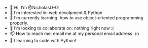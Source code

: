 - 👋 Hi, I’m @NicholasU-01
- 👀 I’m interested in: web devolpment & Python.
- 🌱 I’m currently learning: how to use object-oriented programming properly.
- 💞️ I’m looking to collaborate on: nothing right now :(
- 📫 How to reach me: email me at my personal email address.
/n
- :snake: I learning to code with Python!

<!---
NicholasU-01/NicholasU-01 is a ✨ special ✨ repository because its `README.md` (this file) appears on your GitHub profile.
You can click the Preview link to take a look at your changes.
--->
